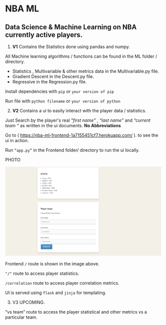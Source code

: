 # NBA ML

## Data Science & Machine Learning on NBA currently active players. 

1. **V1** Contains the Statistics done using  pandas  and numpy. 

All Machine learning algorithms / functions can be found in the ML folder / directory. 

- Statistics , Multivariable & other metrics data in the Multivariable.py file. 
- Gradient Descent in the Descent.py file. 
- Regressive in the Regression.py file. 

Install dependencies with ```pip``` or  ```your version of pip```

Run file with ```python filename``` or ```your version of python```


2. **V2** Contains a ui to easily interact with the player data / statistics. 

Just Search by the player's real *"first name"* , *“last name”* and *“current team “* as written in the ui documents. **No Abbreviations**

Go to ( https://nba-ml-frontend-1a7155451cf7.herokuapp.com/ ). to see the ui in action. 

Run ```“app.py”``` in the Frontend folder/ directory to run the ui locally. 

PHOTO

![Player Input Frontend](player_input.png)

Frontend ```/``` route is shown in the image above.

```"/"``` route to access player statistics.

```/correlation``` route to access player correlation metrics.

UI is served using ```flask``` and ```jinja``` for templating. 

3. V3 UPCOMING. 

“vs team” route to access the player statistical and other metrics vs a particular team. 
